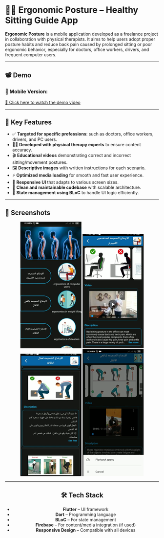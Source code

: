 # 🧘‍♂️ Ergonomic Posture – Healthy Sitting Guide App

**Ergonomic Posture** is a mobile application developed as a freelance project in collaboration with physical therapists. It aims to help users adopt proper posture habits and reduce back pain caused by prolonged sitting or poor ergonomic behavior, especially for doctors, office workers, drivers, and frequent computer users.

---
## 📽️ Demo

### 📱 Mobile Version:
[🔗 Click here to watch the demo video](https://drive.google.com/file/d/11qiFUktQtkZb5LFG9Yi6hiZhCjVQKlqr/view?usp=sharing)

---

## 🎯 Key Features

- ✅ **Targeted for specific professions**: such as doctors, office workers, drivers, and PC users.
- 🧑‍⚕️ **Developed with physical therapy experts** to ensure content accuracy.
- 🎬 **Educational videos** demonstrating correct and incorrect sitting/movement postures.
- 🖼️ **Descriptive images** with written instructions for each scenario.
- ⚡ **Optimized media loading** for smooth and fast user experience.
- 📱 **Responsive UI** that adapts to various screen sizes.
- 🧼 **Clean and maintainable codebase** with scalable architecture.
- 🔄 **State management using BLoC** to handle UI logic efficiently.

---

## 📸 Screenshots

<div align="center">
<img src="https://raw.githubusercontent.com/ahmedgfouad/Ergonomic_Posture/master/1.png" width="200"/>
<img src="https://raw.githubusercontent.com/ahmedgfouad/Ergonomic_Posture/master/2.png" width="200"/>
   <img src="https://raw.githubusercontent.com/ahmedgfouad/Ergonomic_Posture/master/3.png" width="200"/>
<img src="https://raw.githubusercontent.com/ahmedgfouad/Ergonomic_Posture/master/4.png" width="200"/>
  <br/>


---

## 🛠️ Tech Stack

- **Flutter** – UI framework  
- **Dart** – Programming language  
- **BLoC** – For state management  
- **Firebase** – For content/media integration (if used)  
- **Responsive Design** – Compatible with all devices  


